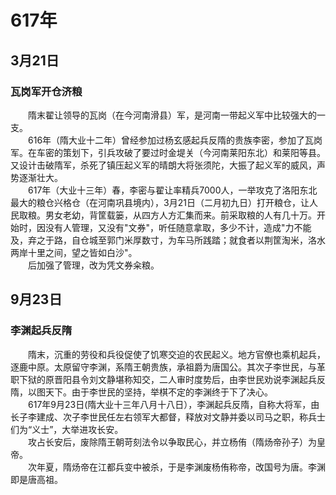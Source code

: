 # 617年
## 3月21日
### 瓦岗军开仓济粮
　　隋末翟让领导的瓦岗（在今河南滑县）军，是河南一带起义军中比较强大的一支。<br>　　616年（隋大业十二年）曾经参加过杨玄感起兵反隋的贵族李密，参加了瓦岗军。在车密的策划下，引兵攻破了要过时金堤关（今河南莱阳东北）和莱阳等县。又设计击破隋军，杀死了镇压起义军的晴朗大将张须陀，大振了起义军的威风，声势逐渐壮大。<br>　　617年（大业十三年）春，李密与翟让率精兵7000人，一举攻克了洛阳东北最大的粮仓兴格仓（在河南巩县境内），3月21日（二月初九日）打开粮仓，让人民取粮。男女老幼，背筐载篓，从四方人方汇集而来。前采取粮的人有几十万。开始时，因没有人管理，又没有"文券"，听任随意拿取，多少不计，造成"力不能及，弃之于路，自仓城至郭门米厚数寸，为车马所践踏；就食者以荆筐淘米，洛水两岸十里之间，望之皆如白沙"。<br>　　后加强了管理，改为凭文券籴粮。
## 9月23日
### 李渊起兵反隋
　　隋末，沉重的劳役和兵役促使了饥寒交迫的农民起义。地方官僚也乘机起兵，逐鹿中原。太原留守李渊，系隋王朝贵族，承祖爵为唐国公。其次子李世民，与革职下狱的原晋阳县令刘文静堪称知交，二人审时度势后，由李世民劝说李渊起兵反隋，以图天下。由于李世民的坚持，举棋不定的李渊终于下了决心。<br>　　617年9月23日(隋大业十三年八月十八日），李渊起兵反隋，自称大将军，由长子李建成、次子李世民任左右领军大都督，释放对文静并委以司马之职，称兵士们为“义士”，大举进攻长安。<br>　　攻占长安后，废除隋王朝苛刻法令以争取民心，并立杨侑（隋炀帝孙子）为皇帝。<br>　　次年夏，隋炀帝在江都兵变中被杀，于是李渊废杨侑称帝，改国号为唐。李渊即是唐高祖。
<comment/>